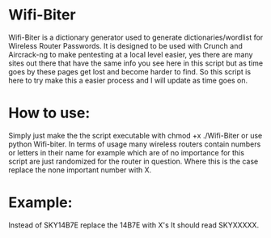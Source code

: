 # Wifi-Biter
Wifi-Biter is a dictionary generator used to generate dictionaries/wordlist for Wireless Router Passwords. 
It is designed to be used with Crunch and Aircrack-ng to make pentesting at a local level easier, yes there are many sites out there that have the same info you see here in this script but as time goes by these pages get lost and become harder to find.
So this script is here to try make this a easier process and I will update as time goes on.

# How to use:

Simply just make the the script executable with chmod +x ./Wifi-Biter or use python Wifi-biter.
In terms of usage many wireless routers contain numbers or letters in their name for example which are of no importance for this script are just randomized for the router in question. Where this is the case replace the none important number with X.

# Example:
  Instead of SKY14B7E replace the 14B7E with X's
  It should read SKYXXXXX.
